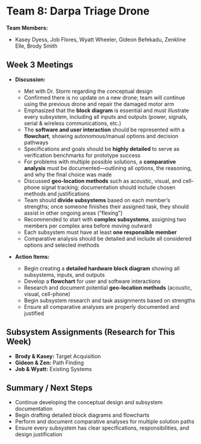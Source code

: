# Team 8: Darpa Triage Drone

**Team Members:**  
- Kasey Dyess, Job Flores, Wyatt Wheeler, Gideon Befekadu, Zenkline Elle, Brody Smith  

## Week 3 Meetings
- **Discussion:**
    - Met with Dr. Storm regarding the conceptual design
    - Confirmed there is no update on a new drone; team will continue using the previous drone and repair the damaged motor arm
    - Emphasized that the **block diagram** is essential and must illustrate every subsystem, including all inputs and outputs (power, signals, serial & wireless communications, etc.)
    - The **software and user interaction** should be represented with a **flowchart**, showing autonomous/manual options and decision pathways
    - Specifications and goals should be **highly detailed** to serve as verification benchmarks for prototype success
    - For problems with multiple possible solutions, a **comparative analysis** must be documented—outlining all options, the reasoning, and why the final choice was made
    - Discussed **geo-location methods** such as acoustic, visual, and cell-phone signal tracking; documentation should include chosen methods and justifications
    - Team should **divide subsystems** based on each member’s strengths; once someone finishes their assigned task, they should assist in other ongoing areas (“flexing”)
    - Recommended to start with **complex subsystems**, assigning two members per complex area before moving outward
    - Each subsystem must have at least **one responsible member**
    - Comparative analysis should be detailed and include all considered options and selected methods

- **Action Items:**
    - Begin creating a **detailed hardware block diagram** showing all subsystems, inputs, and outputs
    - Develop a **flowchart** for user and software interactions
    - Research and document potential **geo-location methods** (acoustic, visual, cell-phone)
    - Begin subsystem research and task assignments based on strengths
    - Ensure all comparative analyses are properly documented and justified

## Subsystem Assignments (Research for This Week)
- **Brody & Kasey:** Target Acquisition  
- **Gideon & Zen:** Path Finding  
- **Job & Wyatt:** Existing Systems  

## Summary / Next Steps
- Continue developing the conceptual design and subsystem documentation  
- Begin drafting detailed block diagrams and flowcharts  
- Perform and document comparative analyses for multiple solution paths  
- Ensure every subsystem has clear specifications, responsibilities, and design justification  
